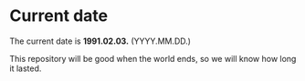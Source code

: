 # Current date

The current date is **1991.02.03.** (YYYY.MM.DD.)

This repository will be good when the world ends, so we will know how long it lasted.